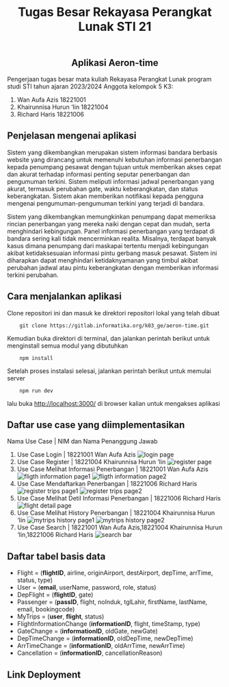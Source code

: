 <h1 align="center">
  <br>
    Tugas Besar Rekayasa Perangkat Lunak STI 21
  <br>
</h1>

<h2 align="center">
  <br>
    Aplikasi Aeron-time
  <br>
</h2>

Pengerjaan tugas besar mata kuliah Rekayasa Perangkat Lunak program studi STI tahun ajaran 2023/2024
Anggota kelompok 5 K3:
1. Wan Aufa Azis            18221001
2. Khairunnisa Hurun ‘Iin   18221004
3. Richard Haris            18221006

## Penjelasan mengenai aplikasi
Sistem yang dikembangkan merupakan sistem informasi bandara berbasis website yang dirancang untuk memenuhi kebutuhan informasi penerbangan kepada penumpang pesawat dengan tujuan untuk memberikan akses cepat dan akurat terhadap informasi penting seputar penerbangan dan pengumuman terkini. Sistem meliputi informasi jadwal penerbangan yang akurat, termasuk perubahan gate, waktu keberangkatan, dan status keberangkatan. Sistem akan memberikan notifikasi kepada pengguna mengenai pengumuman-pengumuman terkini yang terjadi di bandara.

Sistem yang dikembangkan memungkinkan penumpang dapat memeriksa rincian penerbangan yang mereka naiki dengan cepat dan mudah, serta menghindari kebingungan. Panel informasi penerbangan yang terdapat di bandara sering kali tidak mencerminkan realita. Misalnya, terdapat banyak kasus dimana penumpang dari maskapai tertentu menjadi kebingungan akibat ketidaksesuaian informasi pintu gerbang masuk pesawat. Sistem ini diharapkan dapat menghindari ketidaknyamanan yang timbul akibat perubahan jadwal atau pintu keberangkatan dengan memberikan informasi terkini perubahan.

## Cara menjalankan aplikasi
Clone repositori ini dan masuk ke direktori repositori lokal yang telah dibuat
```
    git clone https://gitlab.informatika.org/k03_ge/aeron-time.git
```
Kemudian buka direktori di terminal, dan jalankan perintah berikut untuk menginstall semua modul yang dibutuhkan
```
    npm install
```
Setelah proses instalasi selesai, jalankan perintah berikut untuk memulai server
```
    npm run dev
```
lalu buka [http://localhost:3000/](http://localhost:3000/) di browser kalian untuk mengakses aplikasi

## Daftar use case yang diimplementasikan 
Nama Use Case                                       | NIM dan Nama Penanggung Jawab
1. Use Case Login                                   | 18221001 Wan Aufa Azis
![login page](https://gitlab.informatika.org/k03_ge/aeron-time/-/raw/eeb3e0f7c956ff7f2938f0a80650217a5c0a952f/doc/loginpage.png)
2. Use Case Register                                | 18221004 Khairunnisa Hurun ‘Iin
![register page](https://gitlab.informatika.org/k03_ge/aeron-time/-/raw/eeb3e0f7c956ff7f2938f0a80650217a5c0a952f/doc/registerpage.png)
3. Use Case Melihat Informasi Penerbangan           | 18221001 Wan Aufa Azis
![fligth information page1](https://gitlab.informatika.org/k03_ge/aeron-time/-/raw/eeb3e0f7c956ff7f2938f0a80650217a5c0a952f/doc/homepage-3.png)
![fligth information page2](https://gitlab.informatika.org/k03_ge/aeron-time/-/raw/eeb3e0f7c956ff7f2938f0a80650217a5c0a952f/doc/homepage-1.png)
4. Use Case Mendaftarkan Penerbangan                | 18221006 Richard Haris
![register trips page1](https://gitlab.informatika.org/k03_ge/aeron-time/-/raw/eeb3e0f7c956ff7f2938f0a80650217a5c0a952f/doc/mytrips-register-1.png)
![register trips page2](https://gitlab.informatika.org/k03_ge/aeron-time/-/raw/eeb3e0f7c956ff7f2938f0a80650217a5c0a952f/doc/mytrips-register-2.png)
5. Use Case Melihat Detil Informasi Penerbangan     | 18221006 Richard Haris
![flight detail page](https://gitlab.informatika.org/k03_ge/aeron-time/-/raw/eeb3e0f7c956ff7f2938f0a80650217a5c0a952f/doc/mytrips-detail-page-4.png)
6. Use Case Melihat History Penerbangan             | 18221004 Khairunnisa Hurun ‘Iin
![mytrips history page1](https://gitlab.informatika.org/k03_ge/aeron-time/-/raw/eeb3e0f7c956ff7f2938f0a80650217a5c0a952f/doc/mytrips-history-1.png)
![mytrips history page2](https://gitlab.informatika.org/k03_ge/aeron-time/-/raw/eeb3e0f7c956ff7f2938f0a80650217a5c0a952f/doc/mytrips-history-2.png)
7. Use Case Search                                  | 18221001 Wan Aufa Azis,18221004 Khairunnisa Hurun ‘Iin,18221006 Richard Haris
![search bar](https://gitlab.informatika.org/k03_ge/aeron-time/-/raw/eeb3e0f7c956ff7f2938f0a80650217a5c0a952f/doc/homepage-1.png)

## Daftar tabel basis data
- Flight = (__flightID__, airline, originAirport, destAirport, depTime, arrTime, status, type)
- User = (__email__, userName, password, role, status)
- DepFlight = (__flightID__, gate)
- Passenger = (__passID__, flight, noInduk, tglLahir, firstName, lastName, email, bookingcode)
- MyTrips = (__user__, __flight__, status)
- FlightInformationChange (__informationID__, flight, timeStamp, type)
- GateChange = (__informationID__, oldGate, newGate)
- DepTimeChange = (__informationID__, oldDepTime, newDepTime)
- ArrTimeChange = (__informationID__, oldArrTime, newArrTime)
- Cancellation = (__informationID__, cancellationReason)

## Link Deployment
